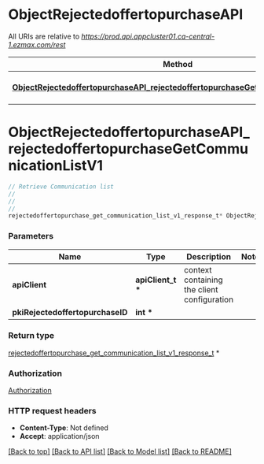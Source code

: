 # ObjectRejectedoffertopurchaseAPI

All URIs are relative to *https://prod.api.appcluster01.ca-central-1.ezmax.com/rest*

Method | HTTP request | Description
------------- | ------------- | -------------
[**ObjectRejectedoffertopurchaseAPI_rejectedoffertopurchaseGetCommunicationListV1**](ObjectRejectedoffertopurchaseAPI.md#ObjectRejectedoffertopurchaseAPI_rejectedoffertopurchaseGetCommunicationListV1) | **GET** /1/object/rejectedoffertopurchase/{pkiRejectedoffertopurchaseID}/getCommunicationList | Retrieve Communication list


# **ObjectRejectedoffertopurchaseAPI_rejectedoffertopurchaseGetCommunicationListV1**
```c
// Retrieve Communication list
//
// 
//
rejectedoffertopurchase_get_communication_list_v1_response_t* ObjectRejectedoffertopurchaseAPI_rejectedoffertopurchaseGetCommunicationListV1(apiClient_t *apiClient, int pkiRejectedoffertopurchaseID);
```

### Parameters
Name | Type | Description  | Notes
------------- | ------------- | ------------- | -------------
**apiClient** | **apiClient_t \*** | context containing the client configuration |
**pkiRejectedoffertopurchaseID** | **int \*** |  | 

### Return type

[rejectedoffertopurchase_get_communication_list_v1_response_t](rejectedoffertopurchase_get_communication_list_v1_response.md) *


### Authorization

[Authorization](../README.md#Authorization)

### HTTP request headers

 - **Content-Type**: Not defined
 - **Accept**: application/json

[[Back to top]](#) [[Back to API list]](../README.md#documentation-for-api-endpoints) [[Back to Model list]](../README.md#documentation-for-models) [[Back to README]](../README.md)


